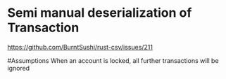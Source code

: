 # Semi manual deserialization of Transaction 
https://github.com/BurntSushi/rust-csv/issues/211

#Assumptions
When an account is locked, all further transactions will be ignored
